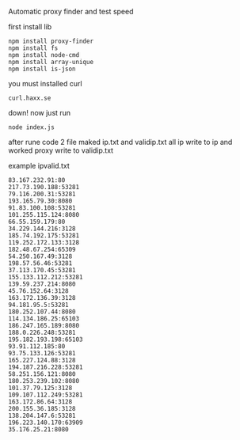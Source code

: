 Automatic proxy finder and test speed 

first install lib 
```
npm install proxy-finder
npm install fs
npm install node-cmd
npm install array-unique
npm install is-json
```
you must installed curl 
```
curl.haxx.se
```
down!
now just run 
```
node index.js
```

after rune code 2 file maked ip.txt and validip.txt all ip write to ip and worked proxy write to validip.txt

example ipvalid.txt
```
83.167.232.91:80
217.73.190.188:53281
79.116.200.31:53281
193.165.79.30:8080
91.83.100.108:53281
101.255.115.124:8080
66.55.159.179:80
34.229.144.216:3128
185.74.192.175:53281
119.252.172.133:3128
182.48.67.254:65309
54.250.167.49:3128
198.57.56.46:53281
37.113.170.45:53281
155.133.112.212:53281
139.59.237.214:8080
45.76.152.64:3128
163.172.136.39:3128
94.181.95.5:53281
180.252.107.44:8080
114.134.186.25:65103
186.247.165.189:8080
188.0.226.248:53281
195.182.193.198:65103
93.91.112.185:80
93.75.133.126:53281
165.227.124.88:3128
194.187.216.228:53281
58.251.156.121:8080
180.253.239.102:8080
101.37.79.125:3128
109.107.112.249:53281
163.172.86.64:3128
200.155.36.185:3128
138.204.147.6:53281
196.223.140.170:63909
35.176.25.21:8080
```
